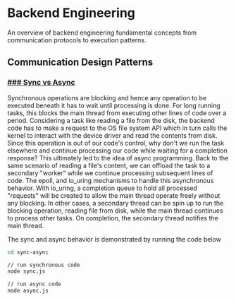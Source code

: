 # Backend Engineering

An overview of backend engineering fundamental concepts from communication protocols to execution patterns.

## Communication Design Patterns

### [### Sync vs Async](./sync-async)

Synchronous operations are blocking and hence any operation to be executed beneath it has to wait until processing is done. For long running tasks, this blocks the main thread from executing other lines of code over a period.
Considering a task like reading a file from the disk, the backend code has to make a request to the OS file system API which in turn calls the kernel to interact with the device driver and read the contents from disk. Since this operation is out of our code's control, why don't we run the task elsewhere and continue processing our code while waiting for a completion response? This ultimately led to the idea of async programming.
Back to the same scenario of reading a file's content, we can offload the task to a secondary "worker" while we continue processing subsequent lines of code. The epoll, and io_uring mechanisms to handle this asynchronous behavior.
With io_uring, a completion queue to hold all processed "requests" will be created to allow the main thread operate freely without any blocking.
In other cases, a secondary thread can be spin up to run the blocking operation, reading file from disk, while the main thread continues to process other tasks. On completion, the secondary thread notifies the main thread.

The sync and async behavior is demonstrated by running the code below

```bash
cd sync-async

// run synchronous code
node sync.js

// run async code
node async.js
```
